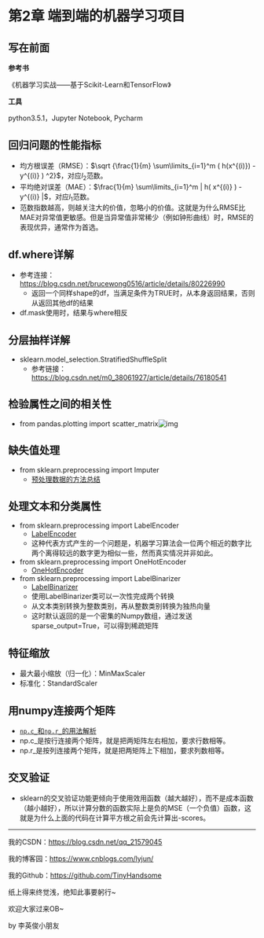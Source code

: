 # 第2章 端到端的机器学习项目

## 写在前面

**参考书**

《机器学习实战——基于Scikit-Learn和TensorFlow》

**工具**

python3.5.1，Jupyter Notebook, Pycharm

## 回归问题的性能指标

- 均方根误差（RMSE）：$\sqrt {\frac{1}{m} \sum\limits_{i=1}^m ( h(x^{(i)})  - y^{(i)} ) ^2}$，对应$l_2$范数。
- 平均绝对误差（MAE）：$\frac{1}{m} \sum\limits_{i=1}^m | h( x^{(i)}  ) - y^{(i)} |$，对应$l_1$范数。
- 范数指数越高，则越关注大的价值，忽略小的价值。这就是为什么RMSE比MAE对异常值更敏感。但是当异常值非常稀少（例如钟形曲线）时，RMSE的表现优异，通常作为首选。

## df.where详解

- 参考连接：https://blog.csdn.net/brucewong0516/article/details/80226990
  - 返回一个同样shape的df，当满足条件为TRUE时，从本身返回结果，否则从返回其他df的结果
- df.mask使用时，结果与where相反

## 分层抽样详解

- sklearn.model_selection.StratifiedShuffleSplit
  - 参考链接：https://blog.csdn.net/m0_38061927/article/details/76180541

## 检验属性之间的相关性

- from pandas.plotting import scatter_matrix![img](https://img-blog.csdnimg.cn/20190809105012533.png?x-oss-process=image/watermark,type_ZmFuZ3poZW5naGVpdGk,shadow_10,text_aHR0cHM6Ly9ibG9nLmNzZG4ubmV0L3FxXzIxNTc5MDQ1,size_16,color_FFFFFF,t_70)

## 缺失值处理

- from sklearn.preprocessing import Imputer
  - [预处理数据的方法总结](https://blog.csdn.net/sinat_33761963/article/details/53433799)

## 处理文本和分类属性

- from sklearn.preprocessing import LabelEncoder
  - [LabelEncoder](https://blog.csdn.net/kancy110/article/details/75043202)
  - 这种代表方式产生的一个问题是，机器学习算法会一位两个相近的数字比两个离得较远的数字更为相似一些，然而真实情况并非如此。
- from sklearn.preprocessing import OneHotEncoder
  - [OneHotEncoder](https://blog.csdn.net/kancy110/article/details/75003582)
- from sklearn.preprocessing import LabelBinarizer
  - [LabelBinarizer](https://blog.csdn.net/twt520ly/article/details/79538329)
  - 使用LabelBinarizer类可以一次性完成两个转换
  - 从文本类别转换为整数类别，再从整数类别转换为独热向量
  - 这时默认返回的是一个密集的Numpy数组，通过发送sparse_output=True，可以得到稀疏矩阵

## 特征缩放

- 最大最小缩放（归一化）：MinMaxScaler
- 标准化：StandardScaler

## 用numpy连接两个矩阵

- [`np.c_`和`np.r_`的用法解析](https://blog.csdn.net/weixin_41797117/article/details/80048688)
- np.c_是按行连接两个矩阵，就是把两矩阵左右相加，要求行数相等。
- np.r_是按列连接两个矩阵，就是把两矩阵上下相加，要求列数相等。

## 交叉验证

- sklearn的交叉验证功能更倾向于使用效用函数（越大越好），而不是成本函数（越小越好），所以计算分数的函数实际上是负的MSE（一个负值）函数，这就是为什么上面的代码在计算平方根之前会先计算出-scores。

------

我的CSDN：https://blog.csdn.net/qq_21579045

我的博客园：https://www.cnblogs.com/lyjun/

我的Github：https://github.com/TinyHandsome

纸上得来终觉浅，绝知此事要躬行~

欢迎大家过来OB~

by 李英俊小朋友